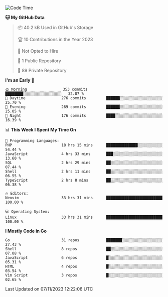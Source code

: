 
<!--START_SECTION:waka-->
![Code Time](http://img.shields.io/badge/Code%20Time-4%2C240%20hrs%2018%20mins-blue)

**🐱 My GitHub Data** 

> 📦 40.2 kB Used in GitHub's Storage 
 > 
> 🏆 10 Contributions in the Year 2023
 > 
> 🚫 Not Opted to Hire
 > 
> 📜 1 Public Repository 
 > 
> 🔑 89 Private Repository 
 > 
**I'm an Early 🐤** 

```text
🌞 Morning                353 commits         ████████░░░░░░░░░░░░░░░░░   32.87 % 
🌆 Daytime                276 commits         ██████░░░░░░░░░░░░░░░░░░░   25.70 % 
🌃 Evening                269 commits         ██████░░░░░░░░░░░░░░░░░░░   25.05 % 
🌙 Night                  176 commits         ████░░░░░░░░░░░░░░░░░░░░░   16.39 % 
```


📊 **This Week I Spent My Time On** 

```text
💬 Programming Languages: 
PHP                      18 hrs 15 mins      ██████████████░░░░░░░░░░░   54.44 % 
JavaScript               4 hrs 33 mins       ███░░░░░░░░░░░░░░░░░░░░░░   13.60 % 
SQL                      2 hrs 29 mins       ██░░░░░░░░░░░░░░░░░░░░░░░   07.44 % 
Shell                    2 hrs 11 mins       ██░░░░░░░░░░░░░░░░░░░░░░░   06.55 % 
TypeScript               2 hrs 8 mins        ██░░░░░░░░░░░░░░░░░░░░░░░   06.38 % 

🔥 Editors: 
Neovim                   33 hrs 31 mins      █████████████████████████   100.00 % 

💻 Operating System: 
Linux                    33 hrs 31 mins      █████████████████████████   100.00 % 
```

**I Mostly Code in Go** 

```text
Go                       31 repos            ███████░░░░░░░░░░░░░░░░░░   27.43 % 
Shell                    8 repos             ██░░░░░░░░░░░░░░░░░░░░░░░   07.08 % 
JavaScript               6 repos             █░░░░░░░░░░░░░░░░░░░░░░░░   05.31 % 
HTML                     4 repos             █░░░░░░░░░░░░░░░░░░░░░░░░   03.54 % 
Vim Script               3 repos             █░░░░░░░░░░░░░░░░░░░░░░░░   02.65 % 
```




 Last Updated on 07/11/2023 12:22:06 UTC
<!--END_SECTION:waka-->

